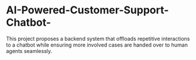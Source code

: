 # AI-Powered-Customer-Support-Chatbot-
This project proposes a backend system that offloads repetitive interactions to a chatbot while ensuring more involved cases are handed over to human agents seamlessly.
